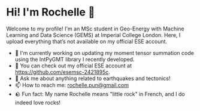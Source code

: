 # Hi! I'm Rochelle 👋

Welcome to my profile! I'm an MSc student in Geo-Energy with Machine Learning and Data Science (GEMS) at Imperial College London. Here, I upload everything that’s not available on my official ESE account.

- 🔭 I'm currently working on updating my moment tensor summation code using the IntPyGMT library I recently developed.
- 🌱 You can check out my official ESE account at https://github.com/esemsc-2421895c.
- 💬 Ask me about anything related to earthquakes and tectonics!
- 📫 How to reach me: rochelle.pun@gmail.com
- 🪨 Fun fact: My name Rochelle means "little rock" in French, and I do indeed love rocks!
